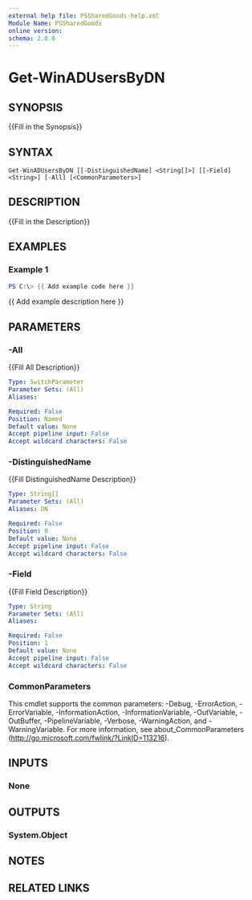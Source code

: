 ```yaml
---
external help file: PSSharedGoods-help.xml
Module Name: PSSharedGoods
online version:
schema: 2.0.0
---
```


# Get-WinADUsersByDN

## SYNOPSIS
{{Fill in the Synopsis}}

## SYNTAX

```
Get-WinADUsersByDN [[-DistinguishedName] <String[]>] [[-Field] <String>] [-All] [<CommonParameters>]
```

## DESCRIPTION
{{Fill in the Description}}

## EXAMPLES

### Example 1
```powershell
PS C:\> {{ Add example code here }}
```

{{ Add example description here }}

## PARAMETERS

### -All
{{Fill All Description}}

```yaml
Type: SwitchParameter
Parameter Sets: (All)
Aliases:

Required: False
Position: Named
Default value: None
Accept pipeline input: False
Accept wildcard characters: False
```

### -DistinguishedName
{{Fill DistinguishedName Description}}

```yaml
Type: String[]
Parameter Sets: (All)
Aliases: DN

Required: False
Position: 0
Default value: None
Accept pipeline input: False
Accept wildcard characters: False
```

### -Field
{{Fill Field Description}}

```yaml
Type: String
Parameter Sets: (All)
Aliases:

Required: False
Position: 1
Default value: None
Accept pipeline input: False
Accept wildcard characters: False
```

### CommonParameters
This cmdlet supports the common parameters: -Debug, -ErrorAction, -ErrorVariable, -InformationAction, -InformationVariable, -OutVariable, -OutBuffer, -PipelineVariable, -Verbose, -WarningAction, and -WarningVariable. For more information, see about_CommonParameters (http://go.microsoft.com/fwlink/?LinkID=113216).

## INPUTS

### None

## OUTPUTS

### System.Object
## NOTES

## RELATED LINKS
